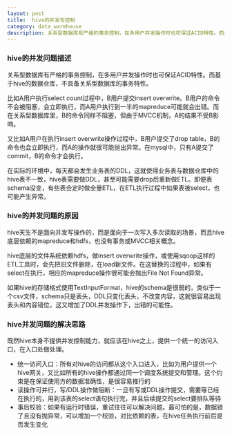 ```yaml
---
layout: post
title:  hive的并发写控制
category: data_warehouse
description: 关系型数据库有严格的事务控制，在多用户并发操作时也可保证ACID特性。而基于hive的数据仓库，不具备关系型数据库的事务特性。当一个基于hive的数据仓库有多个用户同时使用时，特别是有用户在修改schema或更改数据时，如何保证其他用户的数据一致性，达到数据隔离的效果呢？通过统一的入口访问hive，在入口处做串行化的控制，是一个有效的办法。
---
```


### hive的并发问题描述
关系型数据库有严格的事务控制，在多用户并发操作时也可保证ACID特性。而基于hive的数据仓库，不具备关系型数据库的事务特性。

比如A用户执行select count过程中，B用户提交insert overwrite。B用户的命令不会被阻塞，会立即执行，而A用户执行到一半的mapreduce可能就会出错。而在关系型数据库里，B的命令同样不阻塞，但由于MVCC机制，A的结果不受B影响。

又比如A用户在执行insert overwrite操作过程中，B用户提交了drop table，B的命令也会立即执行，而A的操作就很可能抛出异常。在mysql中，只有A提交了commit，B的命令才会执行。

在实际的环境中，每天都会发生业务表的DDL，这就使得业务表与数据仓库中的hive表不一致，hive表需要做DDL，甚至可能需要drop后重新做ETL。即便表schema没变，有些表会定时做全量ETL，在ETL执行过程中如果表被select，也可能产生异常。

### hive的并发问题的原因
hive天生不是面向并发写操作的，而是面向于一次写入多次读取的场景，而且hive底层依赖的mapreduce和hdfs，也没有事务或MVCC相关概念。

hive底层的文件系统依赖hdfs，做insert overwrite操作，或使用sqoop这样的ETL工具时，会先把旧文件删除，在load新文件。在这替换的过程中，如果有select在执行，相应的mapreduce操作很可能会抛出File Not Found异常。

如果hive的存储格式使用TextInputFormat，hive的schema是很弱的，类似于一个csv文件，schema只是表头，DDL只变化表头，不改变内容，这就很容易出现表头和内容错位，这又增加了DDL并发操作下，出错的可能性。

### hive并发问题的解决思路
既然hive本身不提供并发控制能力，就应该在hive之上，提供一个统一的访问入口，在入口处做处理。

* 统一访问入口：所有对hive的访问都从这个入口进入，比如为用户提供一个hive网关，又比如所有的hive操作都通过同一个调度系统提交和管理。这个约束是在保证使用方的数据准确性，是很容易推行的
* 读操作可并行，写/DDL操作做阻断：一旦有写或DDL操作提交，需要等已经在执行的，用到该表的select语句执行完，并且后续提交的select要排队等待
* 事后校验：如果有运行时错误，重试往往可以解决问题。最可怕的是，数据错了且没有抛异常，可以增加一个校验，对比依赖的表，在hive任务执行前后是否发生变化
